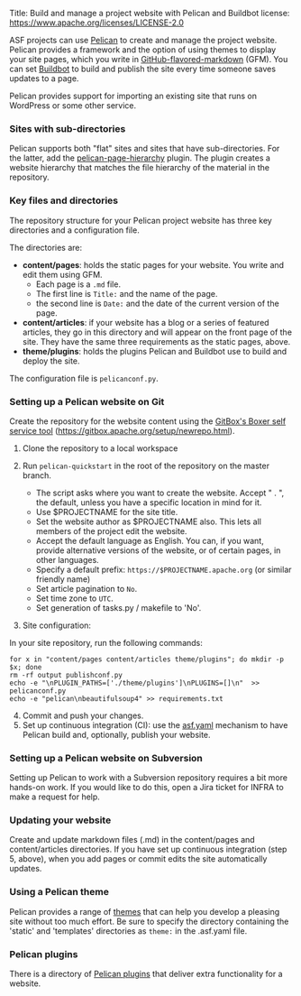 Title: Build and manage a project website with Pelican and Buildbot
license: https://www.apache.org/licenses/LICENSE-2.0

ASF projects can use <a href="https://docs.getpelican.com/en/stable/" target="_blank">Pelican</a> to create and manage the project website. Pelican provides a framework and the option of using themes to display your site pages, which you write in <a href="https://github.github.com/gfm/" target="_blank">GitHub-flavored-markdown</a> (GFM). You can set <a href="https://buildbot.net/" target="_blank">Buildbot</a> to build and publish the site every time someone saves updates to a page.


Pelican provides support for importing an existing site that runs on WordPress or some other service.

### Sites with sub-directories

Pelican supports both "flat" sites and sites that have sub-directories. For the latter, add the <a href="https://github.com/akhayyat/pelican-page-hierarchy" target="_blank">pelican-page-hierarchy</a> plugin. The plugin creates a website hierarchy that matches the file hierarchy of the material in the repository.

### Key files and directories ###

The repository structure for your Pelican project website has three key directories and a configuration file.

The directories are:

  - **content/pages**: holds the static pages for your website. You write and edit them using GFM.
      - Each page is a `.md` file.
      - The first line is `Title:` and the name of the page.
      - the second line is `Date:` and the date of the current version of the page.
   - **content/articles**: if your website has a blog or a series of featured articles, they go in this directory and will appear on the front page of the site. They have the same three requirements as the static pages, above.
   - **theme/plugins**: holds the plugins Pelican and Buildbot use to build and deploy the site.

The configuration file is `pelicanconf.py`.

### Setting up a Pelican website on Git ###

Create the repository for the website content using the <a href="https://gitbox.apache.org/setup/newrepo.html" target="_blank">GitBox's Boxer self service tool</a> (https://gitbox.apache.org/setup/newrepo.html).

1. Clone the repository to a local workspace
2. Run `pelican-quickstart` in the root of the repository on the master branch. 
    - The script asks where you want to create the website. Accept " . ", the default, unless you have a specific location in mind for it.
    - Use $PROJECTNAME for the site title.
    - Set the website author as $PROJECTNAME also. This lets all members of the project edit the website.
    - Accept the default language as English. You can, if you want, provide alternative versions of the website, or of certain pages, in other languages.
    - Specify a default prefix: `https://$PROJECTNAME.apache.org` (or similar friendly name)
    - Set article pagination to `No`.
    - Set time zone to `UTC`.
    - Set generation of tasks.py / makefile to 'No'.
    
3. Site configuration:

In your site repository, run the following commands:

```
for x in "content/pages content/articles theme/plugins"; do mkdir -p $x; done
rm -rf output publishconf.py
echo -e "\nPLUGIN_PATHS=['./theme/plugins']\nPLUGINS=[]\n"  >> pelicanconf.py
echo -e "pelican\nbeautifulsoup4" >> requirements.txt

```

4. Commit and push your changes.
5. Set up continuous integration (CI): use the <a href="https://cwiki.apache.org/confluence/display/INFRA/git+-+.asf.yaml+features" target="_blank">asf.yaml</a> mechanism to have Pelican build and, optionally, publish your website.

### Setting up a Pelican website on Subversion ###

Setting up Pelican to work with a Subversion repository requires a bit more hands-on work. If you would like to do this, open a Jira ticket for INFRA to make a request for help.

### Updating your website ###

Create and update markdown files (.md) in the content/pages and content/articles directories. If you have set up continuous integration (step 5, above), when you add pages or commit edits the site automatically updates.

### Using a Pelican theme ###

Pelican provides a range of <a href="http://www.pelicanthemes.com/" target="_blank">themes</a> that can help you develop a pleasing site without too much effort. Be sure to specify the directory containing the 'static' and 'templates' directories as `theme:` in the .asf.yaml file.

### Pelican plugins ###

There is a directory of <a href="https://github.com/getpelican/pelican-plugins/" target="_blank">Pelican plugins</a> that deliver extra functionality for a website.


